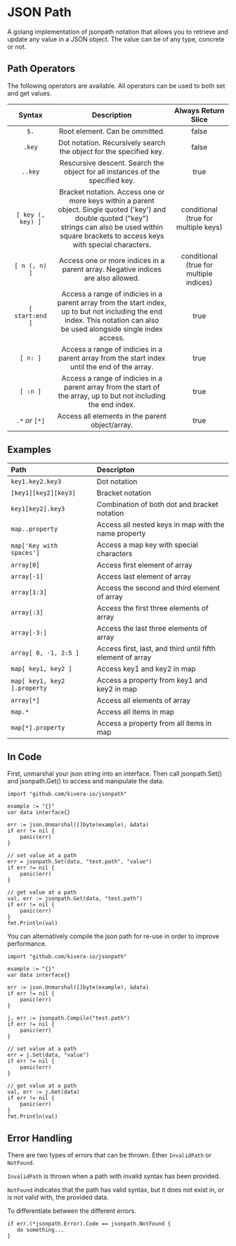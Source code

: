 # JSON Path

A golang implementation of jsonpath notation that allows you to retrieve and update any value in a JSON object. The value can be of any type, concrete or not.

## Path Operators
The following operators are available. All operators can be used to both set and get values.

| Syntax | Description | Always Return Slice |
| :------------: | :------------: | :------------: |
| `$.` | Root element. Can be ommitted. | false |
| `.key` | Dot notation. Recursively search the object for the specified key. | false |
| `..key` | Rescursive descent. Search the object for all instances of the specified key. | true |
| `[ key (, key) ]` | Bracket notation. Access one or more keys within a parent</br>object.  Single quoted ('key') and double quoted ("key")</br>strings can also be used within square brackets to access keys</br>with special characters. | conditional</br>(true for multiple keys)  |
| `[ n (, n) ]` | Access one or more indices in a parent array. Negative indices</br>are also allowed. | conditional</br>(true for multiple indices) |
| `[ start:end ]` | Access a range of indicies in a parent array from the start index,</br>up to but not including the end index. This notation can also</br>be used alongside single index access. | true |
| `[ n: ]` | Access a range of indicies in a parent array from the start index</br>until the end of the array. | true |
| `[ :n ]` | Access a range of indicies in a parent array from the start of</br>the array, up to but not including the end index. | true |
| `.*` *or* `[*]` | Access all elements in the parent object/array. | true |

## Examples

| Path  | Descripton  |
| :------------ | :------------ |
| `key1.key2.key3`  | Dot notation  |
| `[key1][key2][key3]`  | Bracket notation  |
| `key1[key2].key3`   | Combination of both dot and bracket notation |
| `map..property`  | Access all nested keys in map with the name property |
| `map['Key with spaces']`   | Access a map key with special characters  |
| `array[0]`  | Access first element of array  |
| `array[-1]`  | Access last element of array  |
| `array[1:3]`  | Access the second and third element of array  |
| `array[:3]`  | Access the first three elements of array  |
| `array[-3:]`  | Access the last three elements of array  |
| `array[ 0, -1, 2:5 ]`  |  Access first, last, and third until fifth element of array   |
| `map[ key1, key2 ]`  | Access key1 and key2 in map  |
| `map[ key1, key2 ].property`   | Access a property from key1 and key2 in map |
| `array[*]`  | Access all elements of array  |
| `map.*`  | Access all items in map  |
| `map[*].property`  | Access a property from all items in map  |

## In Code

First, unmarshal your json string into an interface. Then call jsonpath.Set() and jsonpath.Get() to access and manipulate the data.

```
import "github.com/kivera-io/jsonpath"

example := "{}"
var data interface{}

err := json.Unmarshal([]byte(example), &data)
if err != nil {
    panic(err)
}

// set value at a path
err = jsonpath.Set(data, "test.path", "value")
if err != nil {
    panic(err)
}

// get value at a path
val, err := jsonpath.Get(data, "test.path")
if err != nil {
    panic(err)
}
fmt.Println(val)
```

You can alternatively compile the json path for re-use in order to improve performance.

```
import "github.com/kivera-io/jsonpath"

example := "{}"
var data interface{}

err := json.Unmarshal([]byte(example), &data)
if err != nil {
    panic(err)
}

j, err := jsonpath.Compile("test.path")
if err != nil {
    panic(err)
}

// set value at a path
err = j.Set(data, "value")
if err != nil {
    panic(err)
}

// get value at a path
val, err := j.Get(data)
if err != nil {
    panic(err)
}
fmt.Println(val)
```

## Error Handling

There are two types of errors that can be thrown. Ether  `InvalidPath` or `NotFound`.

`InvalidPath` is thrown when a path with invalid syntax has been provided.

`NotFound` indicates that the path has valid syntax, but it does not exist in, or is not valid with, the provided data.

To differentiate between the different errors.

```
if err.(*jsonpath.Error).Code == jsonpath.NotFound {
   do something...
}
```